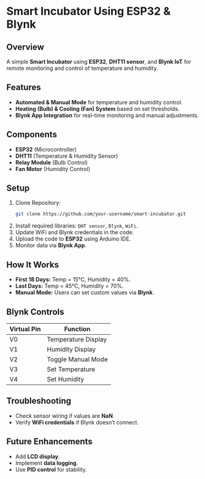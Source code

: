 # Smart Incubator Using ESP32 & Blynk

## Overview
A simple **Smart Incubator** using **ESP32**, **DHT11 sensor**, and **Blynk IoT** for remote monitoring and control of temperature and humidity.

## Features
- **Automated & Manual Mode** for temperature and humidity control.
- **Heating (Bulb) & Cooling (Fan) System** based on set thresholds.
- **Blynk App Integration** for real-time monitoring and manual adjustments.

## Components
- **ESP32** (Microcontroller)
- **DHT11** (Temperature & Humidity Sensor)
- **Relay Module** (Bulb Control)
- **Fan Motor** (Humidity Control)

## Setup
1. Clone Repository:  
   ```bash
   git clone https://github.com/your-username/smart-incubator.git
   ```
2. Install required libraries: `DHT sensor`, `Blynk`, `WiFi`.
3. Update WiFi and Blynk credentials in the code.
4. Upload the code to **ESP32** using Arduino IDE.
5. Monitor data via **Blynk App**.

## How It Works
- **First 18 Days:** Temp = 15°C, Humidity = 40%.
- **Last Days:** Temp = 45°C, Humidity = 70%.
- **Manual Mode:** Users can set custom values via **Blynk**.

## Blynk Controls
| Virtual Pin | Function             |
|------------|---------------------|
| V0         | Temperature Display |
| V1         | Humidity Display    |
| V2         | Toggle Manual Mode  |
| V3         | Set Temperature     |
| V4         | Set Humidity        |

## Troubleshooting
- Check sensor wiring if values are **NaN**.
- Verify **WiFi credentials** if Blynk doesn’t connect.

## Future Enhancements
- Add **LCD display**.
- Implement **data logging**.
- Use **PID control** for stability.
